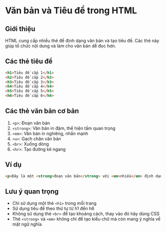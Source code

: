 # Văn bản và Tiêu đề trong HTML

## Giới thiệu
HTML cung cấp nhiều thẻ để định dạng văn bản và tạo tiêu đề. Các thẻ này giúp tổ chức nội dung và làm cho văn bản dễ đọc hơn.

## Các thẻ tiêu đề
```html
<h1>Tiêu đề cấp 1</h1>
<h2>Tiêu đề cấp 2</h2>
<h3>Tiêu đề cấp 3</h3>
<h4>Tiêu đề cấp 4</h4>
<h5>Tiêu đề cấp 5</h5>
<h6>Tiêu đề cấp 6</h6>
```

## Các thẻ văn bản cơ bản
1. `<p>`: Đoạn văn bản
2. `<strong>`: Văn bản in đậm, thể hiện tầm quan trọng
3. `<em>`: Văn bản in nghiêng, nhấn mạnh
4. `<u>`: Gạch chân văn bản
5. `<br>`: Xuống dòng
6. `<hr>`: Tạo đường kẻ ngang

## Ví dụ
```html
<p>Đây là một <strong>đoạn văn bản</strong> với <em>nhiều</em> định dạng <u>khác nhau</u>.</p>
```

## Lưu ý quan trọng
- Chỉ sử dụng một thẻ `<h1>` trong mỗi trang
- Sử dụng tiêu đề theo thứ tự từ h1 đến h6
- Không sử dụng thẻ `<br>` để tạo khoảng cách, thay vào đó hãy dùng CSS
- Thẻ `<strong>` và `<em>` không chỉ để tạo kiểu chữ mà còn mang ý nghĩa về mặt ngữ nghĩa